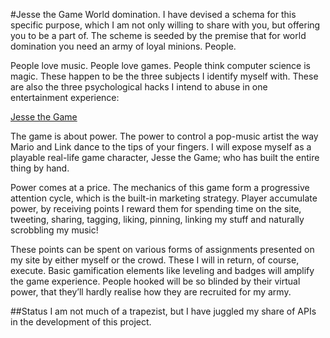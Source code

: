 #Jesse the Game
World domination. I have devised a schema for this specific purpose, which I am
not only willing to share with you, but offering you to be a part of. The
scheme is seeded by the premise that for world domination you need an army of
loyal minions. People.

People love music. People love games. People think computer science is magic.
These happen to be the three subjects I identify myself with. These are also
the three psychological hacks I intend to abuse in one entertainment experience:

[Jesse the Game](http://jessethegame.net)

The game is about power. The power to control a pop-music artist the way Mario
and Link dance to the tips of your fingers. I will expose myself as a playable
real-life game character, Jesse the Game; who has built the entire thing by
hand.

Power comes at a price. The mechanics of this game form a progressive attention
cycle, which is the built-in marketing strategy. Player accumulate power, by
receiving points I reward them for spending time on the site, tweeting,
 sharing, tagging, liking, pinning, linking my stuff and naturally scrobbling my music!

These points can be spent on various forms of assignments presented on my site
by either myself or the crowd. These I will in return, of course, execute.
Basic gamification elements like leveling and badges will amplify the game
experience. People hooked will be so blinded by their virtual power,
that they’ll hardly realise how they are recruited for my army.


##Status
I am not much of a trapezist, but I have juggled my share of APIs in the
development of this project.
